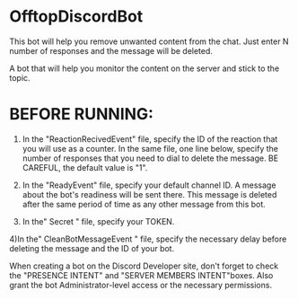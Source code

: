 # OfftopDiscordBot
This bot will help you remove unwanted content from the chat. Just enter N number of responses and the message will be deleted.

A bot that will help you monitor the content on the server and stick to the topic.

# BEFORE RUNNING:
1) In the "ReactionRecivedEvent" file, specify the ID of the reaction that you will use as a counter.
In the same file, one line below, specify the number of responses that you need to dial to delete the message.
BE CAREFUL, the default value is "1".

2) In the "ReadyEvent" file, specify your default channel ID.
A message about the bot's readiness will be sent there. This message is deleted after the same period of time as any other message from this bot.

3) In the" Secret " file, specify your TOKEN.

4)In the" CleanBotMessageEvent " file, specify the necessary delay before deleting the message and the ID of your bot.


When creating a bot on the Discord Developer site, don't forget to check the "PRESENCE INTENT" and "SERVER MEMBERS INTENT"boxes.
Also grant the bot Administrator-level access or the necessary permissions.
